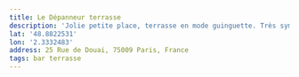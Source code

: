 ```yaml
---
title: Le Dépanneur terrasse
description: 'Jolie petite place, terrasse en mode guinguette. Très sympa :) '
lat: '48.8822531'
lon: '2.3332483'
address: 25 Rue de Douai, 75009 Paris, France
tags: bar terrasse
---
```

